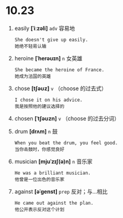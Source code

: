 # 10.23









1. easily **[ˈiːzəli]** `adv` 容易地
    ```
    She doesn't give up easily.
    她绝不轻易认输
    ```

2. heroine **[ˈherəʊɪn]** `n` 女英雄
    ```
    She became the heroine of France.
    她成为法国的英雄
    ```

3. chose **[tʃəʊz]** `v` （choose 的过去式）
    ```
    I chose it on his advice.
    我是按照他的建议选择的
    ```

4. chosen **[ˈtʃəʊzn]** `v` （choose 的过去分词）

5. drum **[drʌm]** `n` 鼓
    ```
    When you beat the drum, you feel good.
    当你击鼓时，你感觉良好
    ```

6. musician **[mjuˈzɪʃ(ə)n]** `n` 音乐家
    ```
    He was a brilliant musician.
    他曾是一位出色的音乐家
    ```

7. against **[əˈɡenst]** `prep` 反对；与...相比
    ```
    He came out against the plan.
    他公开表示反对这个计划
    ```
